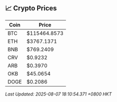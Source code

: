 ## 📈 Crypto Prices

| Coin | Price |
| ---- | ----- |
| BTC | $115464.8573 |
| ETH | $3767.1371 |
| BNB | $769.2409 |
| CRV | $0.9232 |
| ARB | $0.3970 |
| OKB | $45.0654 |
| DOGE | $0.2086 |

_Last Updated: 2025-08-07 18:10:54.371 +0800 HKT_